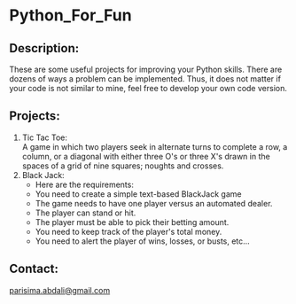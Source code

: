 # Python_For_Fun
## Description:
These are some useful projects for improving your Python skills. There are dozens of ways a problem can be implemented. Thus, it does not matter if your code is not similar to mine, feel free to develop your own code version.  

## Projects:
1. Tic Tac Toe: <br>
A game in which two players seek in alternate turns to complete a row, a column, or a diagonal with either three O's or three X's drawn in the spaces of a grid of nine squares; noughts and crosses.
2. Black Jack: 
   * Here are the requirements:
   * You need to create a simple text-based BlackJack game
   * The game needs to have one player versus an automated dealer.
   * The player can stand or hit.
   * The player must be able to pick their betting amount.
   * You need to keep track of the player's total money.
   * You need to alert the player of wins, losses, or busts, etc...

## Contact:
parisima.abdali@gmail.com

